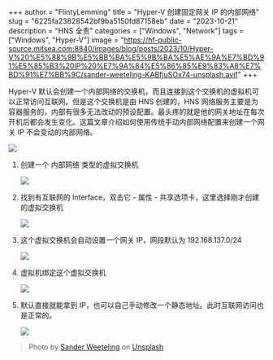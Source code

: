 +++
author = "FlintyLemming"
title = "Hyper-V 创建固定网关 IP 的内部网络"
slug = "6225fa23828542bf9ba5150fd87158eb"
date = "2023-10-21"
description = "HNS 全责"
categories = ["Windows", "Network"]
tags = ["Windows", "Hyper-V"]
image = "https://hf-public-source.mitsea.com:8840/images/blog/posts/2023/10/Hyper-V%20%E5%88%9B%E5%BB%BA%E5%9B%BA%E5%AE%9A%E7%BD%91%E5%85%B3%20IP%20%E7%9A%84%E5%86%85%E9%83%A8%E7%BD%91%E7%BB%9C/sander-weeteling-KABfjuSOx74-unsplash.avif"
+++

Hyper-V 默认会创建一个内部网络的交换机，而且连接到这个交换机的虚拟机可以正常访问互联网。但是这个交换机是由 HNS 创建的，HNS 网络服务主要是为容器服务的，内部有很多无法改动的预设配置。最头疼的就是他的网关地址在每次开机后都会发生变化。这篇文章介绍如何使用传统手动内部网络配置来创建一个网关 IP 不会变动的内部网络。

![](https://hf-public-source.mitsea.com:8840/images/blog/posts/2023/10/Hyper-V%20%E5%88%9B%E5%BB%BA%E5%9B%BA%E5%AE%9A%E7%BD%91%E5%85%B3%20IP%20%E7%9A%84%E5%86%85%E9%83%A8%E7%BD%91%E7%BB%9C/Untitled.avif)

1. 创建一个 内部网络 类型的虚拟交换机

    ![](https://hf-public-source.mitsea.com:8840/images/blog/posts/2023/10/Hyper-V%20%E5%88%9B%E5%BB%BA%E5%9B%BA%E5%AE%9A%E7%BD%91%E5%85%B3%20IP%20%E7%9A%84%E5%86%85%E9%83%A8%E7%BD%91%E7%BB%9C/Untitled%201.avif)

2. 找到有互联网的 Interface，双击它 - 属性 - 共享选项卡，这里选择刚才创建的虚拟交换机

    ![](https://hf-public-source.mitsea.com:8840/images/blog/posts/2023/10/Hyper-V%20%E5%88%9B%E5%BB%BA%E5%9B%BA%E5%AE%9A%E7%BD%91%E5%85%B3%20IP%20%E7%9A%84%E5%86%85%E9%83%A8%E7%BD%91%E7%BB%9C/Untitled%202.avif)

3. 这个虚拟交换机会自动设置一个网关 IP，网段默认为 192.168.137.0/24

    ![](https://hf-public-source.mitsea.com:8840/images/blog/posts/2023/10/Hyper-V%20%E5%88%9B%E5%BB%BA%E5%9B%BA%E5%AE%9A%E7%BD%91%E5%85%B3%20IP%20%E7%9A%84%E5%86%85%E9%83%A8%E7%BD%91%E7%BB%9C/Untitled%203.avif)

4. 虚拟机绑定这个虚拟交换机

    ![](https://hf-public-source.mitsea.com:8840/images/blog/posts/2023/10/Hyper-V%20%E5%88%9B%E5%BB%BA%E5%9B%BA%E5%AE%9A%E7%BD%91%E5%85%B3%20IP%20%E7%9A%84%E5%86%85%E9%83%A8%E7%BD%91%E7%BB%9C/Untitled%204.avif)

5. 默认直接就能拿到 IP，也可以自己手动修改一个静态地址。此时互联网访问也是正常的。

    ![](https://hf-public-source.mitsea.com:8840/images/blog/posts/2023/10/Hyper-V%20%E5%88%9B%E5%BB%BA%E5%9B%BA%E5%AE%9A%E7%BD%91%E5%85%B3%20IP%20%E7%9A%84%E5%86%85%E9%83%A8%E7%BD%91%E7%BB%9C/Untitled%205.avif)

> Photo by [Sander Weeteling](https://unsplash.com/@sanderweeteling?utm_content=creditCopyText&utm_medium=referral&utm_source=unsplash) on [Unsplash](https://unsplash.com/photos/teal-bookeh-lights-KABfjuSOx74?utm_content=creditCopyText&utm_medium=referral&utm_source=unsplash)
  